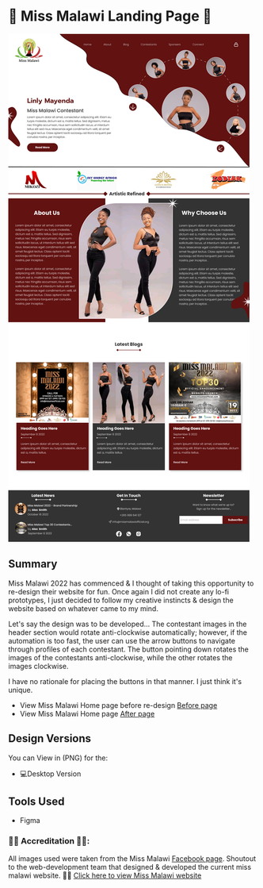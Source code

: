 # 👑 Miss Malawi Landing Page 👑

![desktopui](https://github.com/TendaiPhikiso/missMalawiLandingPage/blob/main/MissMalawiLandingPage.png)

## Summary
Miss Malawi 2022 has commenced & I thought of taking this opportunity to re-design their website for fun. Once again I did not create any lo-fi prototypes, I just decided to follow my creative instincts & design the website based on whatever came to my mind. 

Let's say the design was to be developed... The contestant images in the header section would rotate anti-clockwise automatically; however, if the automation is too fast, the user can use the arrow buttons to navigate through profiles of each contestant. The button pointing down rotates the images of the contestants anti-clockwise, while the other rotates the images clockwise.

I have no rationale for placing the buttons in that manner. I just think it's unique.

* View Miss Malawi Home page before re-design [Before page](https://github.com/TendaiPhikiso/missMalawiLandingPage/blob/main/MissMalawiBefore.png)
* View Miss Malawi Home page  [After page](https://github.com/TendaiPhikiso/missMalawiLandingPage/blob/main/MissMalawiLandingPage.png)

## Design Versions 
You can View in (PNG) for the:

* 💻Desktop Version 

## Tools Used 
* Figma

### 👏🏽 Accreditation 👏🏽:
All images used were taken from the Miss Malawi [Facebook page](https://www.facebook.com/mismalawi). 
Shoutout to the web-development team that designed & developed the current miss malawi website. 👏🏽
[Click here to view Miss Malawi website](https://www.missmalawiofficial.org/)
